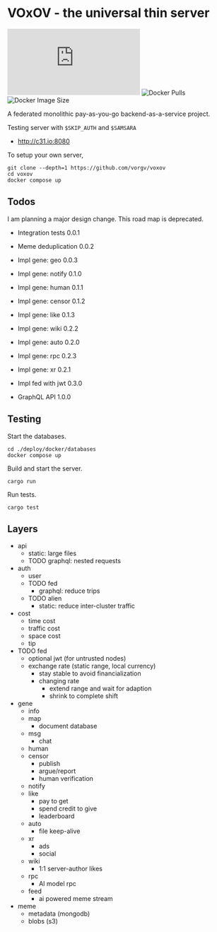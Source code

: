 # VOxOV - the universal thin server

![Matrix](https://img.shields.io/matrix/voxov%3Amatrix.org)
![Docker Pulls](https://img.shields.io/docker/pulls/c31io/voxov.svg)
![Docker Image Size](https://img.shields.io/docker/image-size/c31io/voxov.svg)

A federated monolithic pay-as-you-go backend-as-a-service project.

Testing server with `$SKIP_AUTH` and `$SAMSARA`
- http://c31.io:8080

To setup your own server,

    git clone --depth=1 https://github.com/vorgv/voxov
    cd voxov
    docker compose up

## Todos

I am planning a major design change.
This road map is deprecated.

- Integration tests     0.0.1
- Meme deduplication    0.0.2
- Impl gene: geo        0.0.3

- Impl gene: notify     0.1.0
- Impl gene: human      0.1.1
- Impl gene: censor     0.1.2
- Impl gene: like       0.1.3
- Impl gene: wiki       0.2.2

- Impl gene: auto       0.2.0
- Impl gene: rpc        0.2.3
- Impl gene: xr         0.2.1

- Impl fed with jwt     0.3.0

- GraphQL API           1.0.0

## Testing

Start the databases.

    cd ./deploy/docker/databases
    docker compose up

Build and start the server.

    cargo run

Run tests.

    cargo test

## Layers

- api
    - static: large files
    - TODO graphql: nested requests
- auth
    - user
    - TODO fed
        - graphql: reduce trips
    - TODO alien
        - static: reduce inter-cluster traffic
- cost
    - time cost
    - traffic cost
    - space cost
    - tip
- TODO fed
    - optional jwt (for untrusted nodes)
    - exchange rate (static range, local currency)
        - stay stable to avoid financialization
        - changing rate
            - extend range and wait for adaption
            - shrink to complete shift
- gene
    - info
    - map
        - document database
    - msg
        - chat
    - human
    - censor
        - publish
        - argue/report
        - human verification
    - notify
    - like
        - pay to get
        - spend credit to give
        - leaderboard
    - auto
        - file keep-alive
    - xr
        - ads
        - social
    - wiki
        - 1:1 server-author likes
    - rpc
        - AI model rpc
    - feed
        - ai powered meme stream
- meme
    - metadata (mongodb)
    - blobs (s3)
